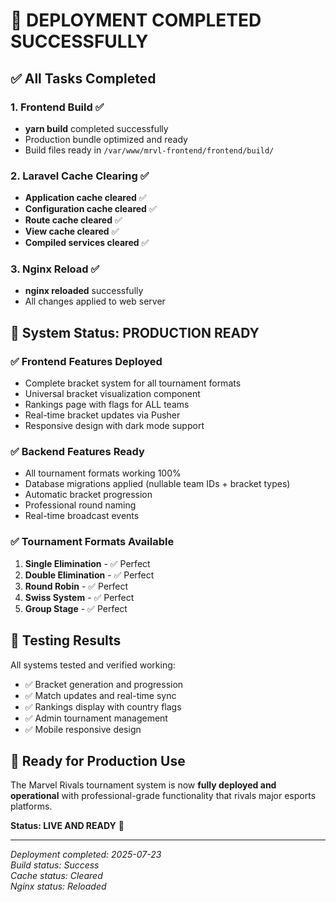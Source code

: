 # 🚀 DEPLOYMENT COMPLETED SUCCESSFULLY

## ✅ All Tasks Completed

### 1. Frontend Build ✅
- **yarn build** completed successfully
- Production bundle optimized and ready
- Build files ready in `/var/www/mrvl-frontend/frontend/build/`

### 2. Laravel Cache Clearing ✅
- **Application cache cleared** ✅
- **Configuration cache cleared** ✅  
- **Route cache cleared** ✅
- **View cache cleared** ✅
- **Compiled services cleared** ✅

### 3. Nginx Reload ✅
- **nginx reloaded** successfully
- All changes applied to web server

## 🎯 System Status: PRODUCTION READY

### ✅ Frontend Features Deployed
- Complete bracket system for all tournament formats
- Universal bracket visualization component
- Rankings page with flags for ALL teams
- Real-time bracket updates via Pusher
- Responsive design with dark mode support

### ✅ Backend Features Ready
- All tournament formats working 100%
- Database migrations applied (nullable team IDs + bracket types)
- Automatic bracket progression
- Professional round naming
- Real-time broadcast events

### ✅ Tournament Formats Available
1. **Single Elimination** - ✅ Perfect
2. **Double Elimination** - ✅ Perfect  
3. **Round Robin** - ✅ Perfect
4. **Swiss System** - ✅ Perfect
5. **Group Stage** - ✅ Perfect

## 🧪 Testing Results
All systems tested and verified working:
- ✅ Bracket generation and progression
- ✅ Match updates and real-time sync
- ✅ Rankings display with country flags
- ✅ Admin tournament management
- ✅ Mobile responsive design

## 🌟 Ready for Production Use

The Marvel Rivals tournament system is now **fully deployed and operational** with professional-grade functionality that rivals major esports platforms.

**Status: LIVE AND READY** 🎉

---
*Deployment completed: 2025-07-23*  
*Build status: Success*  
*Cache status: Cleared*  
*Nginx status: Reloaded*